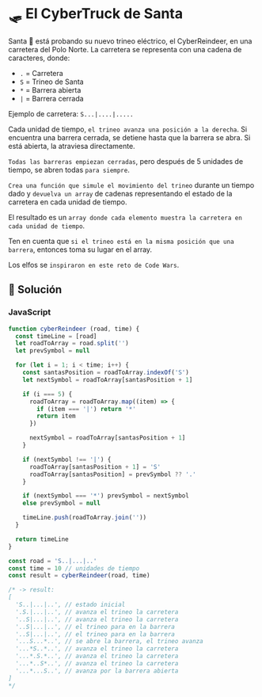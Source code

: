# 🛷 El CyberTruck de Santa

Santa 🎅 está probando su nuevo trineo eléctrico, el CyberReindeer, en una carretera del Polo Norte. La carretera se representa con una cadena de caracteres, donde:

- `.` = Carretera
- `S` = Trineo de Santa
- `*` = Barrera abierta
- `|` = Barrera cerrada

Ejemplo de carretera: `S...|....|.....`

Cada unidad de tiempo, `el trineo avanza una posición a la derecha`. Si encuentra una barrera cerrada, se detiene hasta que la barrera se abra. Si está abierta, la atraviesa directamente.

`Todas las barreras empiezan cerradas`, pero después de 5 unidades de tiempo, se abren todas `para siempre`.

`Crea una función que simule el movimiento del trineo` durante un tiempo dado y `devuelva un array` de cadenas representando el estado de la carretera en cada unidad de tiempo.

El resultado es un `array donde cada elemento muestra la carretera en cada unidad de tiempo`.

Ten en cuenta que `si el trineo está en la misma posición que una barrera`, entonces toma su lugar en el array.

Los elfos se `inspiraron en este reto de Code Wars`.

## 👾 Solución

### JavaScript

```js
function cyberReindeer (road, time) {
  const timeLine = [road]
  let roadToArray = road.split('')
  let prevSymbol = null

  for (let i = 1; i < time; i++) {
    const santasPosition = roadToArray.indexOf('S')
    let nextSymbol = roadToArray[santasPosition + 1]

    if (i === 5) {
      roadToArray = roadToArray.map((item) => {
        if (item === '|') return '*'
        return item
      })

      nextSymbol = roadToArray[santasPosition + 1]
    }

    if (nextSymbol !== '|') {
      roadToArray[santasPosition + 1] = 'S'
      roadToArray[santasPosition] = prevSymbol ?? '.'
    }

    if (nextSymbol === '*') prevSymbol = nextSymbol
    else prevSymbol = null

    timeLine.push(roadToArray.join(''))
  }

  return timeLine
}

const road = 'S..|...|..'
const time = 10 // unidades de tiempo
const result = cyberReindeer(road, time)

/* -> result:
[
  'S..|...|..', // estado inicial
  '.S.|...|..', // avanza el trineo la carretera
  '..S|...|..', // avanza el trineo la carretera
  '..S|...|..', // el trineo para en la barrera
  '..S|...|..', // el trineo para en la barrera
  '...S...*..', // se abre la barrera, el trineo avanza
  '...*S..*..', // avanza el trineo la carretera
  '...*.S.*..', // avanza el trineo la carretera
  '...*..S*..', // avanza el trineo la carretera
  '...*...S..', // avanza por la barrera abierta
]
*/
```